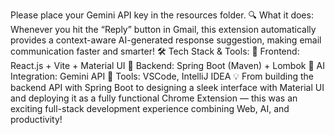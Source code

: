 
Please place your Gemini API key in the resources folder.
🔍 What it does:
 Whenever you hit the “Reply” button in Gmail, this extension automatically provides a context-aware AI-generated response suggestion, making email communication faster and smarter!
🛠️ Tech Stack & Tools:
🔹 Frontend: React.js + Vite + Material UI
🔹 Backend: Spring Boot (Maven) + Lombok
🔹 AI Integration: Gemini API
🔹 Tools: VSCode, IntelliJ IDEA
💡 From building the backend API with Spring Boot to designing a sleek interface with Material UI and deploying it as a fully functional Chrome Extension — this was an exciting full-stack development experience combining Web, AI, and productivity!
